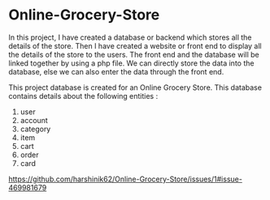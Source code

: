 # Online-Grocery-Store

In this project, I have created a database or backend which stores all the details of the store. Then I have created a website or front end to display all the details of the store to the users. The front end and the database will be linked together by using a php file. We can directly store the data into the database, else we can also enter the data through the front end.

This project database is created for an Online Grocery Store. This database contains details about the following entities : 
1)	user 
2)	account
3)	category
4)	item
5)	cart
6)	order
7)	card

https://github.com/harshinik62/Online-Grocery-Store/issues/1#issue-469981679
